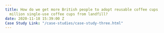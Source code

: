 ```yaml
---
title: How do we get more British people to adopt reusable coffee cups, and save 150
  million single-use coffee cups from landfill?
date: 2020-11-18 15:39:00 Z
Case Study Link: "/case-studies/case-study-three.html"
---
```


